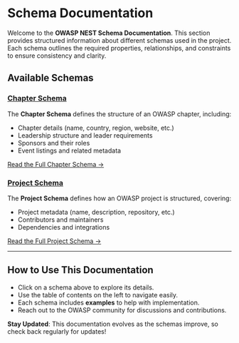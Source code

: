 # **Schema Documentation**

Welcome to the **OWASP NEST Schema Documentation**. This section provides structured information about different schemas used in the project. Each schema outlines the required properties, relationships, and constraints to ensure consistency and clarity.

## **Available Schemas**

###  [Chapter Schema](chapter.md)
The **Chapter Schema** defines the structure of an OWASP chapter, including:
<br>

-  Chapter details (name, country, region, website, etc.)
-  Leadership structure and leader requirements
-  Sponsors and their roles
-  Event listings and related metadata

 [Read the Full Chapter Schema →](chapter.md)

###  [Project Schema](project.md)
The **Project Schema** defines how an OWASP project is structured, covering:
<br>

-  Project metadata (name, description, repository, etc.)
-  Contributors and maintainers
-  Dependencies and integrations

 [Read the Full Project Schema →](project.md)

---

##  **How to Use This Documentation**
- Click on a schema above to explore its details.
- Use the table of contents on the left to navigate easily.
- Each schema includes **examples** to help with implementation.
- Reach out to the OWASP community for discussions and contributions.

 **Stay Updated**: This documentation evolves as the schemas improve, so check back regularly for updates!